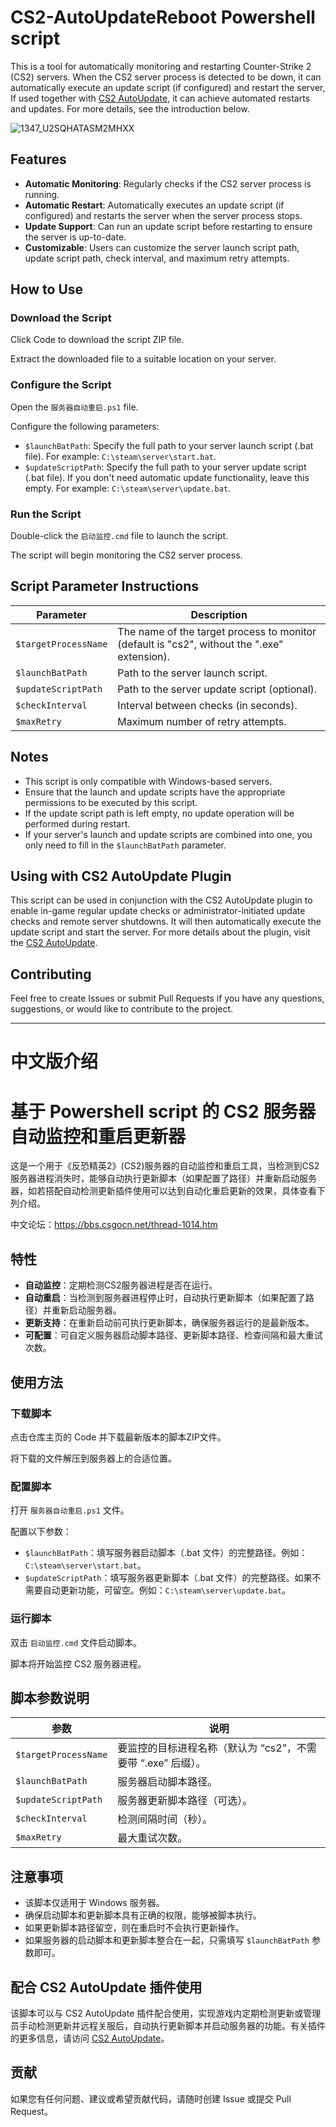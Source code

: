 # CS2-AutoUpdateReboot Powershell script

This is a tool for automatically monitoring and restarting Counter-Strike 2 (CS2) servers. When the CS2 server process is detected to be down, it can automatically execute an update script (if configured) and restart the server, If used together with [CS2 AutoUpdate](https://github.com/M1Kac/CS2-AutoUpdate), it can achieve automated restarts and updates. 
For more details, see the introduction below.

![1347_U2SQHATASM2MHXX](https://github.com/user-attachments/assets/0eaaf59f-1439-49e2-bad5-5e18c1f45d18)

## Features

- **Automatic Monitoring**: Regularly checks if the CS2 server process is running.
- **Automatic Restart**: Automatically executes an update script (if configured) and restarts the server when the server process stops.
- **Update Support**: Can run an update script before restarting to ensure the server is up-to-date.
- **Customizable**: Users can customize the server launch script path, update script path, check interval, and maximum retry attempts.

## How to Use

### Download the Script

Click Code to download the script ZIP file.

Extract the downloaded file to a suitable location on your server.

### Configure the Script

Open the `服务器自动重启.ps1` file.

Configure the following parameters:

- `$launchBatPath`: Specify the full path to your server launch script (.bat file). For example: `C:\steam\server\start.bat`.
- `$updateScriptPath`: Specify the full path to your server update script (.bat file). If you don't need automatic update functionality, leave this empty. For example: `C:\steam\server\update.bat`.

### Run the Script

Double-click the `启动监控.cmd` file to launch the script.

The script will begin monitoring the CS2 server process.

## Script Parameter Instructions

| Parameter             | Description                                                                 |
|-----------------------|-----------------------------------------------------------------------------|
| `$targetProcessName`  | The name of the target process to monitor (default is "cs2", without the ".exe" extension). |
| `$launchBatPath`      | Path to the server launch script.                                          |
| `$updateScriptPath`   | Path to the server update script (optional).                               |
| `$checkInterval`      | Interval between checks (in seconds).                                      |
| `$maxRetry`           | Maximum number of retry attempts.                                          |

## Notes

- This script is only compatible with Windows-based servers.
- Ensure that the launch and update scripts have the appropriate permissions to be executed by this script.
- If the update script path is left empty, no update operation will be performed during restart.
- If your server's launch and update scripts are combined into one, you only need to fill in the `$launchBatPath` parameter.

## Using with CS2 AutoUpdate Plugin

This script can be used in conjunction with the CS2 AutoUpdate plugin to enable in-game regular update checks or administrator-initiated update checks and remote server shutdowns. It will then automatically execute the update script and start the server. For more details about the plugin, visit the [CS2 AutoUpdate](https://github.com/M1Kac/CS2-AutoUpdate).

## Contributing

Feel free to create Issues or submit Pull Requests if you have any questions, suggestions, or would like to contribute to the project.

---
# 中文版介绍
# 基于 Powershell script 的 CS2 服务器自动监控和重启更新器

这是一个用于《反恐精英2》(CS2)服务器的自动监控和重启工具，当检测到CS2服务器进程消失时，能够自动执行更新脚本（如果配置了路径）并重新启动服务器，如若搭配自动检测更新插件使用可以达到自动化重启更新的效果，具体查看下列介绍。

中文论坛：https://bbs.csgocn.net/thread-1014.htm

## 特性

- **自动监控**：定期检测CS2服务器进程是否在运行。
- **自动重启**：当检测到服务器进程停止时，自动执行更新脚本（如果配置了路径）并重新启动服务器。
- **更新支持**：在重新启动前可执行更新脚本，确保服务器运行的是最新版本。
- **可配置**：可自定义服务器启动脚本路径、更新脚本路径、检查间隔和最大重试次数。

## 使用方法

### 下载脚本

点击仓库主页的 Code 并下载最新版本的脚本ZIP文件。

将下载的文件解压到服务器上的合适位置。

### 配置脚本

打开 `服务器自动重启.ps1` 文件。

配置以下参数：

- `$launchBatPath`：填写服务器启动脚本（.bat 文件）的完整路径。例如：`C:\steam\server\start.bat`。
- `$updateScriptPath`：填写服务器更新脚本（.bat 文件）的完整路径。如果不需要自动更新功能，可留空。例如：`C:\steam\server\update.bat`。

### 运行脚本

双击 `启动监控.cmd` 文件启动脚本。

脚本将开始监控 CS2 服务器进程。

## 脚本参数说明

| 参数                  | 说明                                                                 |
|-----------------------|--------------------------------------------------------------------|
| `$targetProcessName`  | 要监控的目标进程名称（默认为 “cs2”，不需要带 “.exe” 后缀）。        |
| `$launchBatPath`      | 服务器启动脚本路径。                                                |
| `$updateScriptPath`   | 服务器更新脚本路径（可选）。                                         |
| `$checkInterval`      | 检测间隔时间（秒）。                                                |
| `$maxRetry`           | 最大重试次数。                                                     |

## 注意事项

- 该脚本仅适用于 Windows 服务器。
- 确保启动脚本和更新脚本具有正确的权限，能够被脚本执行。
- 如果更新脚本路径留空，则在重启时不会执行更新操作。
- 如果服务器的启动脚本和更新脚本整合在一起，只需填写 `$launchBatPath` 参数即可。

## 配合 CS2 AutoUpdate 插件使用

该脚本可以与 CS2 AutoUpdate 插件配合使用，实现游戏内定期检测更新或管理员手动检测更新并远程关服后，自动执行更新脚本并启动服务器的功能。有关插件的更多信息，请访问 [CS2 AutoUpdate](https://github.com/M1Kac/CS2-AutoUpdate)。

## 贡献

如果您有任何问题、建议或希望贡献代码，请随时创建 Issue 或提交 Pull Request。

